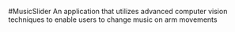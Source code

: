 #MusicSlider
An application that utilizes advanced computer vision techniques to enable users to change music on arm movements


